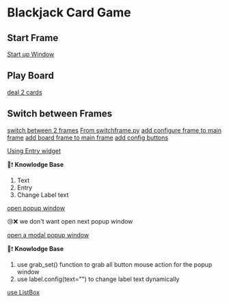 <h1>Blackjack Card Game</h1>

## Start Frame

[Start up Window](tkinter05.py)

## Play Board

[deal 2 cards](tkinter10.py)

## Switch between Frames

[switch between 2 frames](switchframe.py)
[From switchframe.py](blackjackmain1.py)
[add configure frame to main frame](blackjackmain2.py)
[add board frame to main frame](blackjackmain3.py)
[add config buttons](blackjackmain4.py)

[Using Entry widget](entry.py)

📌❗️ **Knowlodge Base**

1. Text
2. Entry
3. Change Label text

[open popup window](popup.py)

😢❌ we don't want open next popup window

[open a modal popup window](popup1.py)

📌❗️ **Knowlodge Base**
1. use grab_set() function to grab all button mouse action for the popup window
2. use label.config(text="") to change label text dynamically

[use ListBox](list.py)